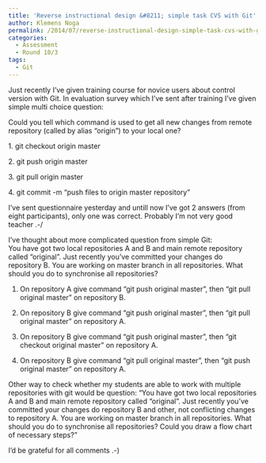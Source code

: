 ```yaml
---
title: 'Reverse instructional design &#8211; simple task CVS with Git'
author: Klemens Noga
permalink: /2014/07/reverse-instructional-design-simple-task-cvs-with-git/
categories:
  - Assessment
  - Round 10/3
tags:
  - Git
---
```

Just recently I&#8217;ve given training course for novice users about control version with Git. In evaluation survey which I&#8217;ve sent after training I&#8217;ve given simple multi choice question:

Could you tell which command is used to get all new changes from remote repository (called by alias &#8220;origin&#8221;) to your local one?

1. git checkout origin master

2. git push origin master

3. git pull origin master

4. git commit -m &#8220;push files to origin master repository&#8221;

I&#8217;ve sent questionnaire yesterday and untill now I&#8217;ve got 2 answers (from eight participants), only one was correct. Probably I&#8217;m not very good teacher .-/

I&#8217;ve thought about more complicated question from simple Git:  
You have got two local repositories A and B and main remote repository called &#8220;original&#8221;. Just recently you&#8217;ve committed your changes do repository B. You are working on master branch in all repositories. What should you do to synchronise all repositories?

1. On repository A give command &#8220;git push original master&#8221;, then &#8220;git pull original master&#8221; on repository B.

2. On repository B give command &#8220;git push original master&#8221;, then &#8220;git pull original master&#8221; on repository A.

3. On repository B give command &#8220;git push original master&#8221;, then &#8220;git checkout original master&#8221; on repository A.

4. On repository B give command &#8220;git pull original master&#8221;, then &#8220;git push original master&#8221; on repository A.

Other way to check whether my students are able to work with multiple repositories with git would be question: &#8220;You have got two local repositories A and B and main remote repository called &#8220;original&#8221;. Just recently you&#8217;ve committed your changes do repository B and other, not conflicting changes to repository A. You are working on master branch in all repositories. What should you do to synchronise all repositories? Could you draw a flow chart of necessary steps?&#8221;

I&#8217;d be grateful for all comments .-)

&nbsp;
